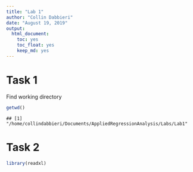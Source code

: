 ```yaml
---
title: "Lab 1"
author: "Collin Dabbieri"
date: "August 19, 2019"
output: 
  html_document:
    toc: yes
    toc_float: yes
    keep_md: yes
---
```




# Task 1

Find working directory


```r
getwd()
```

```
## [1] "/home/collindabbieri/Documents/AppliedRegressionAnalysis/Labs/Lab1"
```

# Task 2



```r
library(readxl)
```

